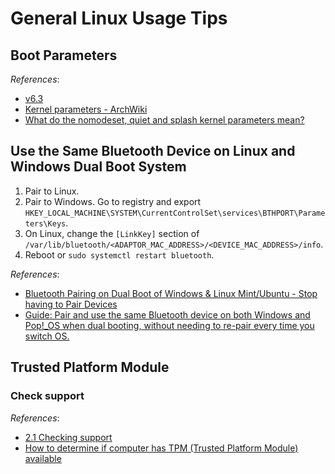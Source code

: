 # General Linux Usage Tips

## Boot Parameters

*References*:

- [v6.3](https://www.kernel.org/doc/html/v6.3/admin-guide/kernel-parameters.html)
- [Kernel parameters - ArchWiki](https://wiki.archlinux.org/title/kernel_parameters)
- [What do the nomodeset, quiet and splash kernel parameters mean?](https://askubuntu.com/questions/716957/what-do-the-nomodeset-quiet-and-splash-kernel-parameters-mean)

## Use the Same Bluetooth Device on Linux and Windows Dual Boot System

1. Pair to Linux.
2. Pair to Windows. Go to registry and export `HKEY_LOCAL_MACHINE\SYSTEM\CurrentControlSet\services\BTHPORT\Parameters\Keys`.
3. On Linux, change the `[LinkKey]` section of `/var/lib/bluetooth/<ADAPTOR_MAC_ADDRESS>/<DEVICE_MAC_ADDRESS>/info`.
4. Reboot or `sudo systemctl restart bluetooth`.

*References*:

- [Bluetooth Pairing on Dual Boot of Windows & Linux Mint/Ubuntu - Stop having to Pair Devices](https://unix.stackexchange.com/questions/255509/bluetooth-pairing-on-dual-boot-of-windows-linux-mint-ubuntu-stop-having-to-p)
- [Guide: Pair and use the same Bluetooth device on both Windows and Pop!_OS when dual booting, without needing to re-pair every time you switch OS.](https://www.reddit.com/r/pop_os/comments/lf8kvu/guide_pair_and_use_the_same_bluetooth_device_on/)

## Trusted Platform Module

### Check support

*References*:

- [2.1 Checking support](https://wiki.archlinux.org/title/Trusted_Platform_Module#Checking_support)
- [How to determine if computer has TPM (Trusted Platform Module) available](https://unix.stackexchange.com/questions/341629/how-to-determine-if-computer-has-tpm-trusted-platform-module-available)
